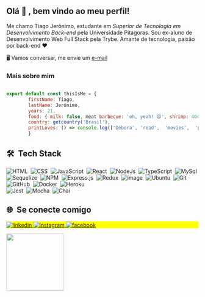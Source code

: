 ## Olá 👋 , bem vindo ao meu perfil!

Me chamo Tiago Jerônimo, estudante em *Superior de Tecnologia em Desenvolvimento Back-end* pela Universidade Pitagoras. Sou ex-aluno de Desenvolvimento Web Full Stack pela Trybe. Amante de tecnologia, paixão por back-end ♥️
 <p> 
🖥️ Vamos conversar, me envie um <a href="mailto:dev.tiagojeronimo@gmail.com?subject=Contact">e-mail </a>  
</p>
  

###  Mais sobre mim

```  js

export default const thisIsMe = {
		firstName: Tiago,
		lastName: Jerônimo,
		years: 21,
		food: { milk: false, meat barbecue: 'oh, yeah! 😄', shrimp: 404 },
		country: getcountry('Brasil'),
		printLoves: () => console.log(['Débora', 'read',  'movies',  'philosophy',  'liturgy'].join(', '))
		}	

```


 ## 🛠 &nbsp;Tech Stack
 
![HTML](https://img.shields.io/badge/-HTML-05122A?style=flat&logo=HTML5)&nbsp;
![CSS](https://img.shields.io/badge/-CSS-05122A?style=flat&logo=CSS3&logoColor=1572B6)&nbsp;
![JavaScript](https://img.shields.io/badge/-JavaScript-05122A?style=flat&logo=javascript)&nbsp;
![React](https://img.shields.io/badge/-React-05122A?style=flat&logo=react)&nbsp;
![NodeJs](https://img.shields.io/badge/-Node.js-05122A?style=flat&logo=node.js)&nbsp;
![TypeScript](https://img.shields.io/badge/TypeScript-007ACC?style=flat&logo=typescript&logoColor=white)&nbsp;
![MySql](https://img.shields.io/badge/MySQL-005C84?style=flat&logo=mysql&logoColor=white)&nbsp;
![Sequelize](https://img.shields.io/badge/Sequelize-52B0E7?style=flat&logo=Sequelize&logoColor=white)&nbsp;
![NPM](https://img.shields.io/badge/NPM-%23000000.svg?style=flat&logo=npm&logoColor=white)&nbsp;
![Express.js](https://img.shields.io/badge/express.js-%23404d59.svg?style=flat&logo=express&logoColor=%2361DAFB)&nbsp;
![Redux](https://img.shields.io/badge/Redux-593D88?style=flat&logo=redux&logoColor=white)&nbsp;
![image](https://img.shields.io/badge/JWT-000000?style=flat&logo=JSON%20web%20tokens&logoColor=white)&nbsp;	
![Ubuntu](https://img.shields.io/badge/Ubuntu-E95420?style=flat&logo=ubuntu&logoColor=white)&nbsp;
![Git](https://img.shields.io/badge/-Git-05122A?style=flat&logo=git)&nbsp;
![GitHub](https://img.shields.io/badge/-GitHub-05122A?style=flat&logo=github)&nbsp;
![Docker](https://img.shields.io/badge/Docker-2CA5E0?style=flat&logo=docker&logoColor=white)&nbsp;
![Heroku](https://img.shields.io/badge/Heroku-430098?style=flat&logo=heroku&logoColor=white)&nbsp;		
![Jest](https://img.shields.io/badge/Jest-C21325?style=flat&logo=jest&logoColor=white)&nbsp;
![Mocha](https://img.shields.io/badge/Mocha-8D6748?style=flat&logo=Mocha&logoColor=white)&nbsp;
![Chai](https://img.shields.io/badge/chai-A30701?style=flat&logo=chai&logoColor=white)&nbsp;


## 🌐&nbsp; Se conecte comigo 
<p align="left" style="background:yellow">
<a href="https://linkedin.com/in/tiago-jerônimo-a37093226" target="_blank">
  <img align="center" src="https://img.shields.io/badge/-TiagoJeronimo-05122A?style=flat&logo=linkedin" alt="linkedin"/>
</a>
<a href="https://instagram.com/the.jeronimo" target="_blank">
 <img align="center" src="https://img.shields.io/badge/-@the.jeronimo-05122A?style=flat&logo=instagram" alt="instagram"/>
</a>
<a href="https://www.facebook.com/profile.php?id=100006681931094" target="_blank">
 <img align="center" src="https://img.shields.io/badge/-TiagoJeronimo-05122A?style=flat&logo=facebook" alt="facebook"/>
</a>
</p>

<div align="left">
<a href="https://github.com/tiago-jeronimo">
<img height="150em" src="https://github-readme-stats.vercel.app/api/top-langs/?username=tiago-jeronimo&theme=dracula&hide_border=false&&layout=compact"/>
</a>
</div>

